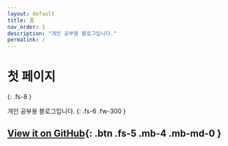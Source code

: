 ```yaml
---
layout: default
title: 홈
nav_order: 1
description: "개인 공부용 블로그입니다."
permalink: /
---
```

# 첫 페이지
{: .fs-8 }

개인 공부용 블로그입니다.
{: .fs-6 .fw-300 }

[View it on GitHub](https://github.com/jjsok73379/jjsok73379.github.io.git){: .btn .fs-5 .mb-4 .mb-md-0 }
---